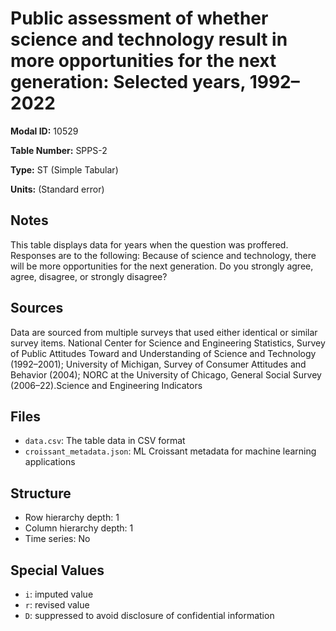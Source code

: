 # Public assessment of whether science and technology result in more opportunities for the next generation: Selected years, 1992–2022

**Modal ID:** 10529

**Table Number:** SPPS-2

**Type:** ST (Simple Tabular)

**Units:** (Standard error)

## Notes

This table displays data for years when the question was proffered. Responses are to the following: Because of science and technology, there will be more opportunities for the next generation. Do you strongly agree, agree, disagree, or strongly disagree?

## Sources

Data are sourced from multiple surveys that used either identical or similar survey items. National Center for Science and Engineering Statistics, Survey of Public Attitudes Toward and Understanding of Science and Technology (1992–2001); University of Michigan, Survey of Consumer Attitudes and Behavior (2004); NORC at the University of Chicago, General Social Survey (2006–22).Science and Engineering Indicators

## Files

- `data.csv`: The table data in CSV format
- `croissant_metadata.json`: ML Croissant metadata for machine learning applications

## Structure

- Row hierarchy depth: 1
- Column hierarchy depth: 1
- Time series: No

## Special Values

- `i`: imputed value
- `r`: revised value
- `D`: suppressed to avoid disclosure of confidential information
